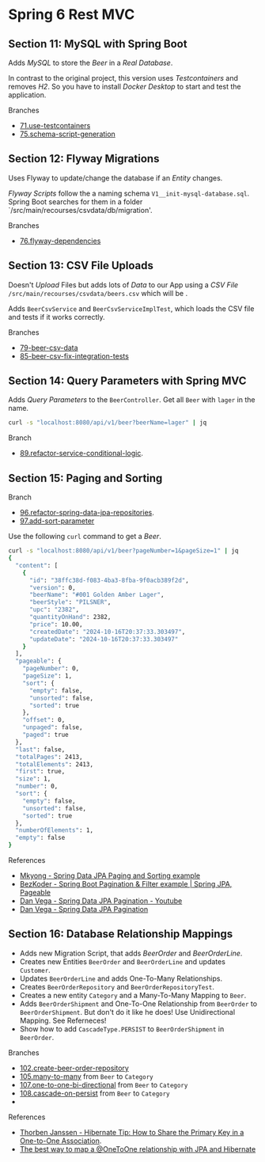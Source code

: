 # Spring 6 Rest MVC

## Section 11: MySQL with Spring Boot

Adds _MySQL_ to store the _Beer_ in a _Real Database_.

In contrast to the original project, this version uses _Testcontainers_ and removes _H2_.
So you have to install _Docker Desktop_ to start and test the application.

Branches

- [71.use-testcontainers](https://github.com/sosercodes/spring-6-rest-mvc/tree/71.use-testcontainers)
- [75.schema-script-generation](https://github.com/sosercodes/spring-6-rest-mvc/tree/75.schema-script-generation)

## Section 12: Flyway Migrations

Uses Flyway to update/change the database if an _Entity_ changes.

_Flyway Scripts_ follow the a naming schema `V1__init-mysql-database.sql`.
Spring Boot searches for them in a folder `/src/main/recourses/csvdata/db/migration'.

Branches

- [76.flyway-dependencies](https://github.com/sosercodes/spring-6-rest-mvc/tree/76.flyway-dependencies)

## Section 13: CSV File Uploads

Doesn't _Upload_ Files but adds lots of _Data_ to our App using a _CSV File_ `/src/main/recourses/csvdata/beers.csv` which will be .

Adds `BeerCsvService` and `BeerCsvServiceImplTest`, which loads the CSV file and tests if it works correctly.

Branches

- [79-beer-csv-data](https://github.com/springframeworkguru/spring-6-rest-mvc/tree/79-beer-csv-data)
- [85-beer-csv-fix-integration-tests](https://github.com/springframeworkguru/spring-6-rest-mvc/tree/85-beer-csv-fix-integration-tests)

## Section 14: Query Parameters with Spring MVC

Adds _Query Parameters_ to the `BeerController`. Get all `Beer` with `lager` in the name.

```bash
curl -s "localhost:8080/api/v1/beer?beerName=lager" | jq
```

Branch

- [89.refactor-service-conditional-logic](https://github.com/sosercodes/spring-6-rest-mvc/tree/89.refactor-service-conditional-logic).


## Section 15: Paging and Sorting

Branch 

- [96.refactor-spring-data-jpa-repositories](https://github.com/sosercodes/spring-6-rest-mvc/tree/96.refactor-spring-data-jpa-repositories).
- [97.add-sort-parameter](https://github.com/sosercodes/spring-6-rest-mvc/tree/97.add-sort-parameter)

Use the following `curl` command to get a _Beer_.

```bash
curl -s "localhost:8080/api/v1/beer?pageNumber=1&pageSize=1" | jq
{
  "content": [
    {
      "id": "38ffc38d-f083-4ba3-8fba-9f0acb389f2d",
      "version": 0,
      "beerName": "#001 Golden Amber Lager",
      "beerStyle": "PILSNER",
      "upc": "2382",
      "quantityOnHand": 2382,
      "price": 10.00,
      "createdDate": "2024-10-16T20:37:33.303497",
      "updateDate": "2024-10-16T20:37:33.303497"
    }
  ],
  "pageable": {
    "pageNumber": 0,
    "pageSize": 1,
    "sort": {
      "empty": false,
      "unsorted": false,
      "sorted": true
    },
    "offset": 0,
    "unpaged": false,
    "paged": true
  },
  "last": false,
  "totalPages": 2413,
  "totalElements": 2413,
  "first": true,
  "size": 1,
  "number": 0,
  "sort": {
    "empty": false,
    "unsorted": false,
    "sorted": true
  },
  "numberOfElements": 1,
  "empty": false
}
```

References

- [Mkyong - Spring Data JPA Paging and Sorting example](https://mkyong.com/spring-boot/spring-data-jpa-paging-and-sorting-example/)
- [BezKoder - Spring Boot Pagination & Filter example | Spring JPA, Pageable](https://www.bezkoder.com/spring-boot-pagination-filter-jpa-pageable/)
- [Dan Vega - Spring Data JPA Pagination - Youtube](https://www.youtube.com/watch?v=oq-c3D67WqM)
- [Dan Vega - Spring Data JPA Pagination](https://www.danvega.dev/blog/spring-data-jpa-pagination)

## Section 16: Database Relationship Mappings

- Adds new Migration Script, that adds _BeerOrder_ and _BeerOrderLine_.
- Creates new Entities `BeerOrder` and `BeerOrderLine` and updates `Customer`.
- Updates `BeerOrderLine` and adds One-To-Many Relationships.
- Creates `BeerOrderRepository` and `BeerOrderRepositoryTest`.
- Creates a new entity `Category` and a Many-To-Many Mapping to `Beer`.
- Adds `BeerOrderShipment` and One-To-One Relationship from `BeerOrder` to `BeerOrderShipment`. But don't do it like he does! Use Unidirectional Mapping. See Referneces!
- Show how to add `CascadeType.PERSIST` to `BeerOrderShipment` in `BeerOrder`.

Branches

- [102.create-beer-order-repository](https://github.com/sosercodes/spring-6-rest-mvc/tree/102.create-beer-order-repository)
- [105.many-to-many](https://github.com/sosercodes/spring-6-rest-mvc/tree/105.many-to-many) from `Beer` to `Category`
- [107.one-to-one-bi-directional](https://github.com/sosercodes/spring-6-rest-mvc/tree/107.one-to-one-bi-directional) from `Beer` to `Category`
- [108.cascade-on-persist](https://github.com/sosercodes/spring-6-rest-mvc/tree/108.cascade-on-persist) from `Beer` to `Category`
- 

References

- [Thorben Janssen - Hibernate Tip: How to Share the Primary Key in a One-to-One Association](https://www.youtube.com/watch?v=t9jdfQqmTVU).
- [The best way to map a @OneToOne relationship with JPA and Hibernate](https://www.youtube.com/watch?v=GRV69QNSdVg)

